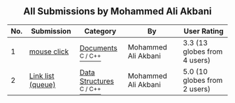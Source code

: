 ﻿<div align="center">

## All Submissions by Mohammed Ali Akbani

</div>

No.  | Submission | Category | By   | User Rating
---- | ---------- | -------- | ---- | -----------
1 | [mouse click<br />](https://github.com/Planet-Source-Code/mohammed-ali-akbani-mouse-click__3-1033) | [Documents<br /><sup>C / C++</sup>](../ByCategory/documents__3-27.md) | Mohammed Ali Akbani | 3.3 (13 globes from 4 users)
2 | [Link list \(queue\)<br />](https://github.com/Planet-Source-Code/mohammed-ali-akbani-link-list-queue__3-998) | [Data Structures<br /><sup>C / C++</sup>](../ByCategory/data-structures__3-8.md) | Mohammed Ali Akbani | 5.0 (10 globes from 2 users)
